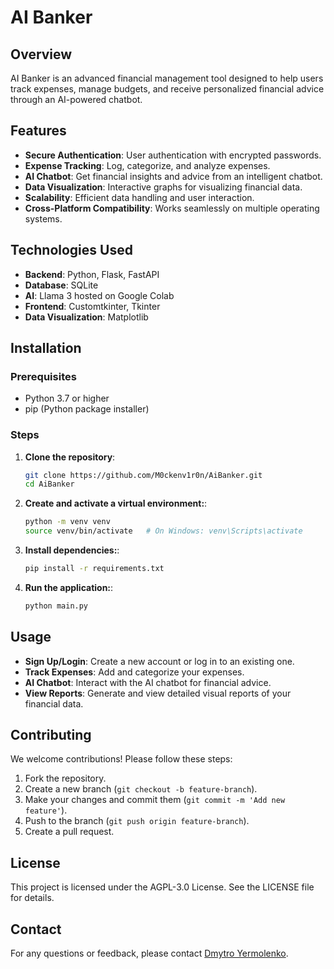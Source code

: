 # AI Banker

## Overview

AI Banker is an advanced financial management tool designed to help users track expenses, manage budgets, and receive personalized financial advice through an AI-powered chatbot.

## Features

- **Secure Authentication**: User authentication with encrypted passwords.
- **Expense Tracking**: Log, categorize, and analyze expenses.
- **AI Chatbot**: Get financial insights and advice from an intelligent chatbot.
- **Data Visualization**: Interactive graphs for visualizing financial data.
- **Scalability**: Efficient data handling and user interaction.
- **Cross-Platform Compatibility**: Works seamlessly on multiple operating systems.

## Technologies Used

- **Backend**: Python, Flask, FastAPI
- **Database**: SQLite
- **AI**: Llama 3 hosted on Google Colab
- **Frontend**: Customtkinter, Tkinter
- **Data Visualization**: Matplotlib

## Installation

### Prerequisites

- Python 3.7 or higher
- pip (Python package installer)

### Steps

1. **Clone the repository**:
   ```bash
   git clone https://github.com/M0ckenv1r0n/AiBanker.git
   cd AiBanker

2. **Create and activate a virtual environment:**:
   ```bash
   python -m venv venv
   source venv/bin/activate   # On Windows: venv\Scripts\activate

3. **Install dependencies:**:
   ```bash
   pip install -r requirements.txt

4. **Run the application:**:
   ```bash
   python main.py

## Usage

- **Sign Up/Login**: Create a new account or log in to an existing one.
- **Track Expenses**: Add and categorize your expenses.
- **AI Chatbot**: Interact with the AI chatbot for financial advice.
- **View Reports**: Generate and view detailed visual reports of your financial data.

## Contributing

We welcome contributions! Please follow these steps:

1. Fork the repository.
2. Create a new branch (`git checkout -b feature-branch`).
3. Make your changes and commit them (`git commit -m 'Add new feature'`).
4. Push to the branch (`git push origin feature-branch`).
5. Create a pull request.

## License

This project is licensed under the AGPL-3.0 License. See the LICENSE file for details.

## Contact

For any questions or feedback, please contact [Dmytro Yermolenko](mailto:contact@dmytro-yermolenko.com).



